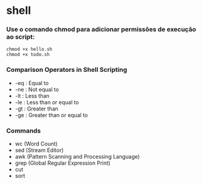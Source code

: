 # shell

### Use o comando chmod para adicionar permissões de execução ao script:
```
chmod +x hello.sh
chmod +x todo.sh
```

### Comparison Operators in Shell Scripting
- -eq : Equal to
- -ne : Not equal to
- -lt : Less than
- -le : Less than or equal to
- -gt : Greater than
- -ge : Greater than or equal to


### Commands
- wc (Word Count)
- sed (Stream Editor)
- awk (Pattern Scanning and Processing Language)
- grep (Global Regular Expression Print)
- cut
- sort